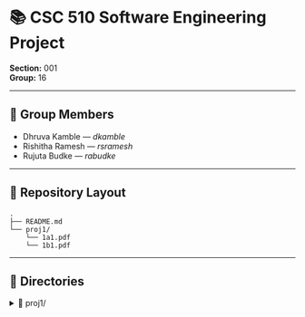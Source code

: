 # 📚 CSC 510 Software Engineering Project  
**Section:** 001  
**Group:** 16  

---

## 👥 Group Members  
- Dhruva Kamble — *dkamble*  
- Rishitha Ramesh — *rsramesh*  
- Rujuta Budke — *rabudke*  

---

## 📂 Repository Layout  
```
.
├── README.md
└── proj1/
    └── 1a1.pdf
    └── 1b1.pdf
```

---
## 📁 Directories  

<details>
<summary>📁 proj1/</summary>

Our submissions:  
- **1a1.pdf** → Stakeholders, biases, prompt reflection, 10 detailed use cases.  
- **1b1.pdf** → Expanded use cases (×3 with health & tax regs), LLM gap analysis (ChatGPT & Claude, zero-shot vs careful), reflection on differences, and usage cost report.  

</details>  

